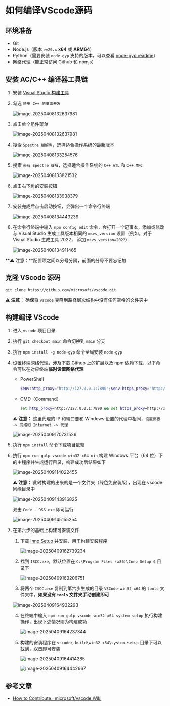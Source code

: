 # 如何编译VScode源码



## 环境准备

- Git
- Node.js（版本 `>=20.x`  **x64** 或 **ARM64**）
- Python（需要安装 `node-gyp` 支持的版本，可以查看 [node-gyp readme](https://github.com/nodejs/node-gyp#installation)）
- 网络代理（能正常访问 Github 和 npmjs）



## 安装 AC/C++ 编译器工具链

1. 安装 [Visual Studio 构建工具](https://visualstudio.microsoft.com/thank-you-downloading-visual-studio/?sku=BuildTools)

2. 勾选 `使用 C++ 的桌面开发`

   ![image-20250408132637981](images/image-20250408132637981.png)

3. 点击单个组件菜单

   ![image-20250408132637981](images/image-20250408132637981.png)

4. 搜索 `Spectre 缓解库`，选择适合操作系统的最新版本

   ![image-20250408133254576](images/image-20250408133254576.png)

5. 搜索 `带有 Spectre 缓解`，选择适合操作系统的 `C++ ATL` 和 `C++ MFC`

   ![image-20250408133821532](images/image-20250408133821532.png)

6. 点击右下角的安装按钮

   ![image-20250408133938379](images/image-20250408133938379.png)

7. 安装完成后点击启动按钮，会弹出一个命令行终端

   ![image-20250408134443239](images/image-20250408134443239.png)

8. 在命令行终端中输入 `npm config edit` 命令，会打开一个记事本，添加或修改与 Visual Studio 生成工具版本相同的 `msvs_version` 设置（例如，对于 Visual Studio 生成工具 2022， 添加 `msvs_version=2022`）

   ![image-20250408134911465](images/image-20250408134911465.png)

**⚠️ 注意：**配置项之间以分号分隔，前面的分号不要忘记加



## 克隆 VScode 源码

```
git clone https://github.com/microsoft/vscode.git
```

**⚠️ 注意：** 确保将 `vscode` 克隆到路径层次结构中没有任何空格的文件夹中



## 构建编译 VScode

1. 进入 `vscode` 项目目录

2. 执行 `git checkout main` 命令切换到 `main` 分支

3. 执行 `npm install -g node-gyp` 命令全局安装 `node-gyp`

4. 设置终端网络代理，涉及下载 Github 上的扩展以及 npm 依赖下载，以下命令可以在对应终端**临时设置网络代理**

   - PowerShell

     ```powershell
     $env:http_proxy="http://127.0.0.1:7890";$env:https_proxy="http://127.0.0.1:7890"
     ```

   - CMD（Command）

     ```cmd
     set http_proxy=http://127.0.0.1:7890 && set https_proxy=http://127.0.0.1:7890
     ```

   **⚠️ 注意：** 这里代理的 IP 和端口要和 Windows 设置的代理中相同，`设置面板 -> 网络和 Internet -> 代理`

   ![image-20250409170731526](images/image-20250409170731526.png)

5. 执行 `npm install` 命令下载项目依赖

6. 执行 `npm run gulp vscode-win32-x64-min` 构建 Windows 平台（64 位）下的主程序并生成运行目录，构建成功后结果如下

   ![image-20250409114022455](images/image-20250409114022455.png)

   **⚠️ 注意：** 此时构建的出来的是一个文件夹（绿色免安装版），出现在 vscode 同级目录中

   ![image-20250409143916825](images/image-20250409143916825.png)

   双击 `Code - OSS.exe` 即可运行

   ![image-20250409145155254](images/image-20250409145155254.png)

7. 在第六步的基础上构建可安装文件

   1. 下载 [Inno Setup](https://jrsoftware.org/isdl.php#stable) 并安装，用于构建安装程序

      ![image-20250409162739234](images/image-20250409162739234.png)

   2. 找到 `ISCC.exe`，默认位置在 `C:\Program Files (x86)\Inno Setup 6` 目录下

      ![image-20250409163206751](images/image-20250409163206751.png)

   3. 将两个 `ISCC.exe` 复制到第六步生成的目录 `VSCode-win32-x64` 的 `tools` 文件夹中，**如果没有 `tools` 文件夹手动创建即可**

   ![image-20250409164932293](images/image-20250409164932293.png)


   4. 在终端中输入 `npm run gulp vscode-win32-x64-system-setup` 执行构建操作，出现下述情况则为构建成功

      ![image-20250409164237344](images/image-20250409164237344.png)

   5. 构建的安装程序在 `vscode\.build\win32-x64\system-setup` 目录下可以找到，双击即可安装

      ![image-20250409164414285](images/image-20250409164414285.png)

      ![image-20250409164442667](images/image-20250409164442667.png)



## 参考文章

- [How to Contribute · microsoft/vscode Wiki](https://github.com/microsoft/vscode/wiki/How-to-Contribute)
